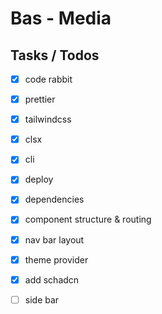 # Bas - Media

## Tasks / Todos

- [x] code rabbit
- [x] prettier
- [x] tailwindcss
- [x] clsx
- [x] cli
- [x] deploy

- [x] dependencies

- [x] component structure & routing

- [x] nav bar layout

- [x] theme provider
- [x] add schadcn
- [ ] side bar
